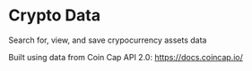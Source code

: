 # Crypto Data
 Search for, view, and save crypocurrency assets data

 Built using data from Coin Cap API 2.0: https://docs.coincap.io/

 